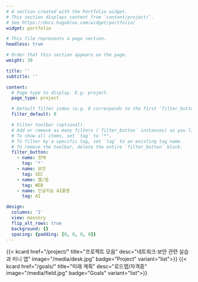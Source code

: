 ```yaml
---
# A section created with the Portfolio widget.
# This section displays content from `content/project/`.
# See https://docs.hugoblox.com/widget/portfolio/
widget: portfolio

# This file represents a page section.
headless: true

# Order that this section appears on the page.
weight: 30

title: ''
subtitle: ''

content:
  # Page type to display. E.g. project.
  page_type: project

  # Default filter index (e.g. 0 corresponds to the first `filter_button` instance below).
  filter_default: 0

  # Filter toolbar (optional).
  # Add or remove as many filters (`filter_button` instances) as you like.
  # To show all items, set `tag` to "*".
  # To filter by a specific tag, set `tag` to an existing tag name.
  # To remove the toolbar, delete the entire `filter_button` block.
  filter_button:
    - name: 전체
      tag: '*'
    - name: 보안
      tag: SEC
    - name: 웹/앱
      tag: WEB
    - name: 인공지능 AI활용
      tag: AI

design:
  columns: '1'
  view: masonry
  flip_alt_rows: true
  background: {}
  spacing: {padding: [0, 0, 0, 0]}
---
```


<div class="kjh-grid">
  {{< kcard href="/project/" title="프로젝트 모음" desc="네트워크·보안 관련 실습과 미니 앱" image="/media/desk.jpg" badge="Project" variant="list">}}
  {{< kcard href="/goals/"   title="미래 계획"     desc="로드맵/자격증"       image="/media/field.jpg" badge="Goals" variant="list">}}
</div>

<style>
/* Portfolio filter chips use Bootstrap nav-pills (.nav-link). Force our point colors on hover/active. */
.home-section .isotope-filters .nav-pills .nav-link {
  border-radius: 12px;
  transition: all .25s ease-in-out;
}

/* Hover state */
.home-section .isotope-filters .nav-pills .nav-link:hover,
.home-section .isotope-filters .nav-pills .nav-link:focus {
  color: #fff !important;
  background: linear-gradient(90deg, #3A86FF 0%, #06D6A0 100%) !important;
  box-shadow: 0 8px 20px rgba(58,134,255,0.35);
  transform: translateY(-2px);
}

/* Active (selected) state */
.home-section .isotope-filters .nav-pills .nav-link.active,
.home-section .isotope-filters .nav-pills .show > .nav-link {
  color: #fff !important;
  background: linear-gradient(90deg, #3A86FF 0%, #06D6A0 100%) !important;
  box-shadow: 0 8px 20px rgba(58,134,255,0.35);
}

/* Keep supporting .btn markup just in case (some themes render buttons) */
.home-section .isotope-filters .btn:hover,
.home-section .isotope-filters .btn:focus,
.home-section .isotope-filters .btn.active {
  color: #fff !important;
  background: linear-gradient(90deg, #3A86FF 0%, #06D6A0 100%) !important;
  border-color: #3A86FF !important;
  box-shadow: 0 8px 20px rgba(58,134,255,0.35);
  transform: translateY(-2px);
}

/* Dark mode contrast */
.dark .home-section .isotope-filters .nav-pills .nav-link:hover,
.dark .home-section .isotope-filters .nav-pills .nav-link:focus,
.dark .home-section .isotope-filters .nav-pills .nav-link.active,
.dark .home-section .isotope-filters .btn:hover,
.dark .home-section .isotope-filters .btn:focus,
.dark .home-section .isotope-filters .btn.active {
  color: #0D1B2A !important;
}
</style>

<script>
/**
 * Hash-based portfolio filter
 * /project/#AI 처럼 들어오면 해당 필터 버튼을 자동 클릭
 */
(function () {
  document.addEventListener('DOMContentLoaded', function () {
    // 현재 페이지가 포트폴리오 섹션을 포함할 때만 동작
    var sec = document.querySelector('.home-section.wg-portfolio');
    if (!sec) return;

    // URL hash -> 'AI', 'NET' 등으로 정규화
    var raw = (location.hash || '').replace('#', '').trim();
    if (!raw) return;
    var hash = decodeURIComponent(raw).toUpperCase();

    // 1) data-filter 속성으로 먼저 찾기 (테마에 따라 ".AI" 또는 "AI")
    var btn =
      sec.querySelector('[data-filter="' + hash + '"]') ||
      sec.querySelector('[data-filter=".' + hash + '"]');

    // 2) 못 찾으면 라벨 텍스트로 탐색 (보안/네트워크/웹/앱/AI 등)
    if (!btn) {
      var candidates = sec.querySelectorAll(
        '.isotope-filters .nav-link, .isotope-filters .btn'
      );
      btn = Array.from(candidates).find(function (el) {
        return el.textContent.replace(/\s+/g, '').toUpperCase().includes(hash);
      });
    }

    // 3) 마지막으로 '전체'('*') 지원
    if (!btn && hash === '*' || hash === 'ALL') {
      btn =
        sec.querySelector('[data-filter="*"]') ||
        Array.from(
          sec.querySelectorAll('.isotope-filters .nav-link, .isotope-filters .btn')
        ).find(function (el) {
          return /전체|ALL/i.test(el.textContent);
        });
    }

    if (btn) {
      // 스크롤해서 섹션으로 가져오고 클릭
      sec.scrollIntoView({ behavior: 'smooth', block: 'start' });
      // 버튼이 Isotope 필터인 경우 click이 가장 호환성이 좋음
      setTimeout(function () {
        btn.click();
      }, 50);
    }
  });
})();
</script>